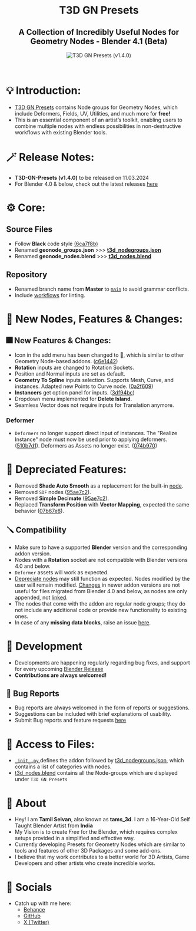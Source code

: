 <div align="center">

# T3D GN Presets
##  A Collection of Incredibly Useful Nodes for Geometry Nodes - Blender 4.1 (Beta)

![T3D GN Presets (v1.4.0)](https://github.com/Tams3d/T3D-GN-Presets/assets/106262964/c3efe10c-5478-4ad7-954a-8a838cf1a0b1)

<br>
</div>

# 💡 Introduction:

* [T3D GN Presets](https://github.com/Tams3d/T3D-GN-Presets/#t3d-gn-presets) contains Node groups for Geometry Nodes, which include Deformers, Fields, UV, Utilities, and much more for **free!**
* This is an essential component of an artist’s toolkit, enabling users to combine multiple nodes with endless possibilities in non-destructive workflows with existing Blender tools.

# 🪄 Release Notes:

- **T3D-GN-Presets (v1.4.0)** to be released on 11.03.2024
- For Blender 4.0 & below, check out the latest releases [here](https://github.com/Tams3d/T3D-GN-Presets/releases)

# ⚙️ Core:
## Source Files

- Follow **Black** code style [(6ca7f8b)](https://github.com/Tams3d/T3D-GN-Presets/commit/6ca7f8b)
- Renamed **geonode_groups.json** >>> [**t3d_nodegroups.json**](https://github.com/Tams3d/T3D-GN-Presets/blob/main/t3d_nodegroups.json)
- Renamed **geonode_nodes.blend** >>> [**t3d_nodes.blend**](https://github.com/Tams3d/T3D-GN-Presets/blob/main/t3d_nodes.blend)

## Repository
- Renamed branch name from **Master** to [`main`](https://github.com/Tams3d/T3D-GN-Presets/tree/main) to avoid grammar conflicts.
- Include [workflows](https://github.com/Tams3d/T3D-GN-Presets/actions) for linting.

# 🎉 New Nodes, Features & Changes:

## 🎆 New Features & Changes:
- Icon in the add menu has been changed to 🔹, which is similar to other Geometry Node-based addons. ([c6e1442](https://github.com/Tams3d/T3D-GN-Presets/commit/c6e1442))
- **Rotation** inputs are changed to Rotation Sockets.
- Position and Normal inputs are set as default.
- **Geometry To Spline** inputs selection. Supports Mesh, Curve, and instances. Adapted new Points to Curve node. ([0a2f609](https://github.com/Tams3d/T3D-GN-Presets/commit/0a2f609))
- **Instancers** get option panel for inputs. ([3df94bc](https://github.com/Tams3d/T3D-GN-Presets/commit/3df94bc))
- Dropdown menu implemented for **Delete Island**.
- Seamless Vector does not require inputs for Translation anymore.

### Deformer
- `Deformers` no longer support direct input of instances. The "Realize Instance" node must now be used prior to applying deformers. ([510b7d1](https://github.com/Tams3d/T3D-GN-Presets/commit/510b7d1)). Deformers as Assets no longer exist. ([074b970](https://github.com/Tams3d/T3D-GN-Presets/commit/074b970))

# 🚨 Depreciated Features:
- Removed **Shade Auto Smooth** as a replacement for the built-in [node](https://projects.blender.org/blender/blender/pulls/108014).
- Removed `SDF` nodes ([95ae7c2](https://github.com/Tams3d/T3D-GN-Presets/commit/95ae7c2)).
- Removed **Simple Decimate** ([95ae7c2](https://github.com/Tams3d/T3D-GN-Presets/commit/95ae7c2)).
- Replaced **Transform Position** with **Vector Mapping**, expected the same behavior ([07b67e8](https://github.com/Tams3d/T3D-GN-Presets/commit/07b67e8)).

## 🪛 Compatibility
- Make sure to have a supported **Blender** version and the corresponding addon version.
- Nodes with a **Rotation** socket are not compatible with Blender versions 4.0 and below.
- `Deformer` assets will work as expected.
- [Depreciate nodes](https://github.com/Tams3d/T3D-GN-Presets?tab=readme-ov-file#-depreciationed-features) may still function as expected. Nodes modified by the user will remain modified. [Changes](https://github.com/Tams3d/T3D-GN-Presets#-new-features--changes) in newer addon versions are not useful for files migrated from Blender 4.0 and below, as nodes are only appended, not [linked](https://github.com/Tams3d/T3D-GN-Presets/blob/main/__init__.py#L170).
- The nodes that come with the addon are regular node groups; they do not include any additional code or provide new functionality to existing ones.
- In case of any **missing data blocks**, raise an issue [here](https://github.com/Tams3d/T3D-GN-Presets/issues).

# 🎯 Development
- Developments are happening regularly regarding bug fixes, and support for every upcoming [Blender Release](https://www.blender.org/download/releases/)
- **Contributions are always welcomed!**

## 👻 Bug Reports
- Bug reports are always welcomed in the form of reports or suggestions.
- Suggestions can be included with brief explanations of usability.
- Submit Bug reports and feature requests [here](https://github.com/Tams3d/T3D-GN-Presets/issues)

# 📂 Access to Files:
- [ `_init_.py` ](https://github.com/Tams3d/T3D-GN-Presets/blob/main/__init__.py) defines the addon followed by [t3d_nodegroups.json](https://github.com/Tams3d/T3D-GN-Presets/blob/main/t3d_nodegroups.json), which contains a list of categories with nodes.
- [t3d_nodes.blend](https://github.com/Tams3d/T3D-GN-Presets/blob/main/t3d_nodes.blend) contains all the Node-groups which are displayed under `T3D GN Presets`

# 🦄 About 
  - Hey! I am **Tamil Selvan**, also known as **tams_3d**. I am a 16-Year-Old Self Taught Blender Artist from **India**
  - My Vision is to create *Free* for the Blender, which requires complex setups provided in a simplified and effective way.
  - Currently developing Presets for Geometry Nodes which are similar to tools and features of other 3D Packages and some add-ons.
  - I believe that my work contributes to a better world for 3D Artists, Game Developers and other artists who create incredible works.
  
  # 🥂 Socials
  - Catch up with me here:
    * [Behance](https://www.behance.net/tamilselvan3d)
    * [GitHub](https://github.com/Tams3d)
    * [X (Twitter)](https://twitter.com/Tams_3d)
